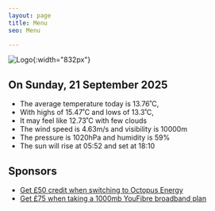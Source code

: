 ```yaml
---
layout: page
title: Menu
seo: Menu

---
```


![Logo](/images/logo.jpg){:width="832px"}

<!-- weather_marker starts -->
## On Sunday, 21 September 2025

- The average temperature today is 13.76˚C,
- With highs of 15.47˚C and lows of 13.3˚C,
- It may feel like 12.73˚C with few clouds
- The wind speed is 4.63m/s and visibility is 10000m
- The pressure is 1020hPa and humidity is 59%
- The sun will rise at 05:52 and set at 18:10

<!-- weather_marker ends -->

## Sponsors

- [Get £50 credit when switching to Octopus Energy](https://bit.ly/3oD1nnS)
- [Get £75 when taking a 1000mb YouFibre broadband plan](https://aklam.io/91zWhU?)
